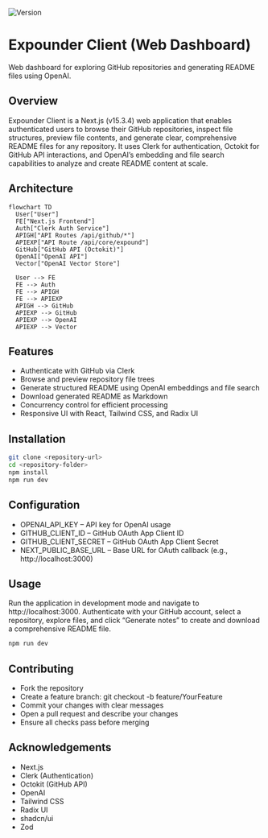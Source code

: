 ![Version](https://img.shields.io/badge/version-0.1.0-blue.svg)

# Expounder Client (Web Dashboard)  

Web dashboard for exploring GitHub repositories and generating README files using OpenAI. 

## Overview

Expounder Client is a Next.js (v15.3.4) web application that enables authenticated users to browse their GitHub repositories, inspect file structures, preview file contents, and generate clear, comprehensive README files for any repository. It uses Clerk for authentication, Octokit for GitHub API interactions, and OpenAI’s embedding and file search capabilities to analyze and create README content at scale.  

## Architecture

```mermaid
flowchart TD
  User["User"]
  FE["Next.js Frontend"]
  Auth["Clerk Auth Service"]
  APIGH["API Routes /api/github/*"]
  APIEXP["API Route /api/core/expound"]
  GitHub["GitHub API (Octokit)"]
  OpenAI["OpenAI API"]
  Vector["OpenAI Vector Store"]

  User --> FE
  FE --> Auth
  FE --> APIGH
  FE --> APIEXP
  APIGH --> GitHub
  APIEXP --> GitHub
  APIEXP --> OpenAI
  APIEXP --> Vector
```

## Features

- Authenticate with GitHub via Clerk
- Browse and preview repository file trees
- Generate structured README using OpenAI embeddings and file search
- Download generated README as Markdown
- Concurrency control for efficient processing
- Responsive UI with React, Tailwind CSS, and Radix UI

## Installation

```bash
git clone <repository-url>
cd <repository-folder>
npm install
npm run dev
```

## Configuration

- OPENAI_API_KEY – API key for OpenAI usage
- GITHUB_CLIENT_ID – GitHub OAuth App Client ID
- GITHUB_CLIENT_SECRET – GitHub OAuth App Client Secret
- NEXT_PUBLIC_BASE_URL – Base URL for OAuth callback (e.g., http://localhost:3000)

## Usage

Run the application in development mode and navigate to http://localhost:3000. Authenticate with your GitHub account, select a repository, explore files, and click “Generate notes” to create and download a comprehensive README file. 

```bash
npm run dev
```

## Contributing

- Fork the repository
- Create a feature branch: git checkout -b feature/YourFeature
- Commit your changes with clear messages
- Open a pull request and describe your changes
- Ensure all checks pass before merging

## Acknowledgements

- Next.js
- Clerk (Authentication)
- Octokit (GitHub API)
- OpenAI
- Tailwind CSS
- Radix UI
- shadcn/ui
- Zod
